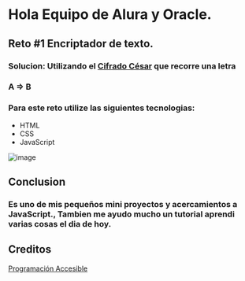 
<h1> Hola Equipo de Alura y Oracle. </h1>

<h2> Reto #1 Encriptador de texto. </h2>

<h3> Solucion: Utilizando el <a href="https://ayudaleyprotecciondatos.es/2020/06/10/cifrado-cesar/">Cifrado César</a>  que recorre una letra </h3>

<h3> A => B </h3>

<h3> Para este reto utilize las siguientes tecnologias: </h3>

- HTML
- CSS
- JavaScript

![image](https://user-images.githubusercontent.com/46494068/231624428-9f3fafba-6809-42b7-bebb-f5bc9ec5a2e7.png)


<h2> Conclusion </h2>
<h3> Es uno de mis pequeños mini proyectos y acercamientos a JavaScript., Tambien me ayudo mucho un tutorial aprendi varias cosas el dia de hoy. </h3>

<h2> Creditos </h2>

<a href="https://www.youtube.com/@ProgramacionAccesible">Programación Accesible</a>

